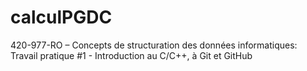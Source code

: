 # calculPGDC
420-977-RO – Concepts de structuration des données informatiques: Travail pratique #1 - Introduction au C/C++, à Git et GitHub
